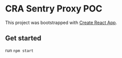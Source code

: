 # CRA Sentry Proxy POC

This project was bootstrapped with [Create React App](https://github.com/facebook/create-react-app).

## Get started

run `npm start`
